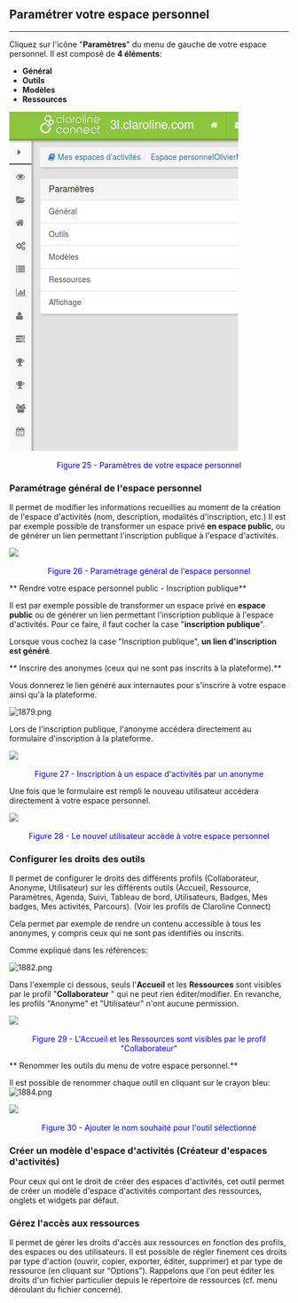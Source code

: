 ## Paramétrer votre espace personnel

---

Cliquez sur l'icône "**Paramètres**" du menu de gauche de votre espace personnel. Il est composé de **4 éléments**:

* **Général**
* **Outils**
* **Modèles**
* **Ressources**

![](images/wksp-settings.png)

<p style ="text-align: center; color: blue">Figure 25 - Paramètres de votre espace personnel</p>

### Paramétrage général de l'espace personnel

Il permet de modifier les informations recueillies au moment de la création de l'espace d'activités \(nom, description, modalités d'inscription, etc.\) Il est par exemple possible de transformer un espace privé **en espace public**, ou de générer un lien permettant l'inscription publique à l'espace d'activités.

![](images/fig26.png)

<p style ="text-align: center; color: blue">Figure 26 - Paramétrage général de l'espace personnel</p>

** Rendre votre espace personnel public - Inscription publique**

Il est par exemple possible de transformer un espace privé en **espace public** ou de générer un lien permettant l'inscription publique à l'espace d'activités. Pour ce faire, il faut cocher la case "**inscription publique**".

Lorsque vous cochez la case "Inscription publique", **un lien d'inscription est généré**.

  
** Inscrire des anonymes \(ceux qui ne sont pas inscrits à la plateforme\).**

  
Vous donnerez le lien généré aux internautes pour s'inscrire à votre espace ainsi qu'à la plateforme.

![1879.png](http://www.claroline.net/uploads/custom/images/1879.png)

Lors de l'inscription publique, l'anonyme accédera directement au formulaire d'inscription à la plateforme.

![](images/fig27.png)

<p style ="text-align: center; color: blue">Figure 27 - Inscription à un espace d'activités par un anonyme</p>

Une fois que le formulaire est rempli le nouveau utilisateur accédera directement à votre espace personnel.

![](images/fig28.png)

<p style ="text-align: center; color: blue">Figure 28 - Le nouvel utilisateur accède à votre espace personnel</p>

### Configurer les droits des outils

Il permet de configurer le droits des différents profils \(Collaborateur, Anonyme, Utilisateur\) sur les différents outils \(Accueil, Ressource, Paramètres, Agenda, Suivi, Tableau de bord, Utilisateurs, Badges, Mes badges, Mes activités, Parcours\). \(Voir les profils de Claroline Connect\)

Cela permet par exemple de rendre un contenu accessible à tous les anonymes, y compris ceux qui ne sont pas identifiés ou inscrits.

Comme expliqué dans les références:

![1882.png](http://www.claroline.net/uploads/custom/images/1882.png)

Dans l'exemple ci dessous, seuls l'**Accueil** et les **Ressources** sont visibles par le profil "**Collaborateur** " qui ne peut rien éditer/modifier. En revanche, les profils "Anonyme" et "Utilisateur" n'ont aucune permission.

![](images/fig29.png)

<p style ="text-align: center; color: blue">Figure 29 - L'Accueil et les Ressources sont visibles par le profil "Collaborateur"</p>

** Renommer les outils du menu de votre espace personnel.**

Il est possible de renommer chaque outil en cliquant sur le crayon bleu: ![1884.png](http://www.claroline.net/uploads/custom/images/1884.png)

![](images/fig30.png)

<p style ="text-align: center; color: blue">Figure 30 - Ajouter le nom souhaité pour l'outil sélectionné</p>

### Créer un modèle d'espace d'activités \(Créateur d'espaces d'activités\)

Pour ceux qui ont le droit de créer des espaces d'activités, cet outil permet de créer un modèle d'espace d'activités comportant des ressources, onglets et widgets par défaut.

### Gérez l'accès aux ressources

Il permet de gérer les droits d'accès aux ressources en fonction des profils, des espaces ou des utilisateurs. Il est possible de régler finement ces droits par type d'action \(ouvrir, copier, exporter, éditer, supprimer\) et par type de ressource \(en cliquant sur “Options”\). Rappelons que l'on peut éditer les droits d'un fichier particulier depuis le répertoire de ressources \(cf. menu déroulant du fichier concerné\).


